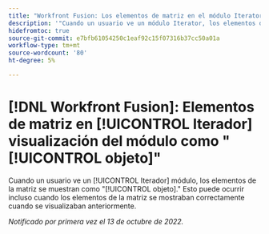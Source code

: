 ```yaml
---
title: "Workfront Fusion: Los elementos de matriz en el módulo Iterator se muestran como objeto Object"
description: '"Cuando un usuario ve un módulo Iterator, los elementos de la matriz se muestran como objeto Object. Esto puede ocurrir incluso cuando los elementos de la matriz se mostraban correctamente cuando se visualizaban anteriormente".'
hidefromtoc: true
source-git-commit: e7bfb61054250c1eaf92c15f07316b37cc50a01a
workflow-type: tm+mt
source-wordcount: '80'
ht-degree: 5%

---
```



# [!DNL Workfront Fusion]: Elementos de matriz en [!UICONTROL Iterador] visualización del módulo como &quot;[!UICONTROL objeto]&quot;

Cuando un usuario ve un [!UICONTROL Iterador] módulo, los elementos de la matriz se muestran como &quot;[!UICONTROL objeto].&quot; Esto puede ocurrir incluso cuando los elementos de la matriz se mostraban correctamente cuando se visualizaban anteriormente.

_Notificado por primera vez el 13 de octubre de 2022._

